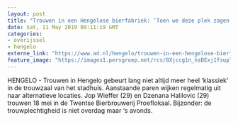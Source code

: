 ```yaml
---
layout: post
title: "Trouwen in een Hengelose bierfabriek: ‘Toen we deze plek zagen waren we om’"
date: Sat, 11 May 2019 09:11:19 GMT
categories: 
- overijssel 
- hengelo 
externe_link: "https://www.ad.nl/hengelo/trouwen-in-een-hengelose-bierfabriek-toen-we-deze-plek-zagen-waren-we-om~a708fef4/"
feature_image: "https://images1.persgroep.net/rcs/8Xjccg1n_hsBExj1fsupTtdlVWY/diocontent/146345962/_fitwidth/400/?appId=21791a8992982cd8da851550a453bd7f&quality=0.7"
---
```


HENGELO - Trouwen in Hengelo gebeurt lang niet altijd meer heel ‘klassiek’ in de trouwzaal van het stadhuis. Aanstaande paren wijken regelmatig uit naar alternatieve locaties. Jop Wieffer (29) en Dzenana Halilovic (29) trouwen 18 mei in de Twentse Bierbrouwerij Proeflokaal. Bijzonder: de trouwplechtigheid is niet overdag maar ‘s avonds.

